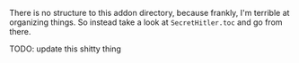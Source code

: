 There is no structure to this addon directory, because frankly, I'm terrible
at organizing things. So instead take a look at `SecretHitler.toc` and go from there.

TODO: update this shitty thing
